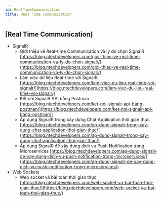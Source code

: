 ```yaml
---
id: RealTimeCommunication
title: Real Time Communication
---
```


## [Real Time Communication]

- SignalR
    + Giới thiệu về Real-time Communication và lý do chọn SignalR [https://blog.ntechdevelopers.com/gioi-thieu-ve-real-time-communication-va-ly-do-chon-signalr/](https://blog.ntechdevelopers.com/gioi-thieu-ve-real-time-communication-va-ly-do-chon-signalr/)
    + Làm việc dữ liệu Real-time với SignalR [https://blog.ntechdevelopers.com/lam-viec-du-lieu-real-time-voi-signalr/](https://blog.ntechdevelopers.com/lam-viec-du-lieu-real-time-voi-signalr/)
    + Kết nối SignalR API bằng Postman [https://blog.ntechdevelopers.com/ket-noi-signalr-api-bang-postman/](https://blog.ntechdevelopers.com/ket-noi-signalr-api-bang-postman/)
    + Áp dụng SignalR trong xây dựng Chat Application thời gian thực [https://blog.ntechdevelopers.com/ap-dung-signalr-trong-xay-dung-chat-application-thoi-gian-thuc/](https://blog.ntechdevelopers.com/ap-dung-signalr-trong-xay-dung-chat-application-thoi-gian-thuc/)
    + Áp dụng SignalR để xây dựng dịch vụ Push Notification trong Microservices [https://blog.ntechdevelopers.com/ap-dung-signalr-de-xay-dung-dich-vu-push-notification-trong-microservices/](https://blog.ntechdevelopers.com/ap-dung-signalr-de-xay-dung-dich-vu-push-notification-trong-microservices/)
- Web Sockets
    + Web socket và bài toán thời gian thực [https://blog.ntechdevelopers.com/web-socket-va-bai-toan-thoi-gian-thuc/](https://blog.ntechdevelopers.com/web-socket-va-bai-toan-thoi-gian-thuc/)
